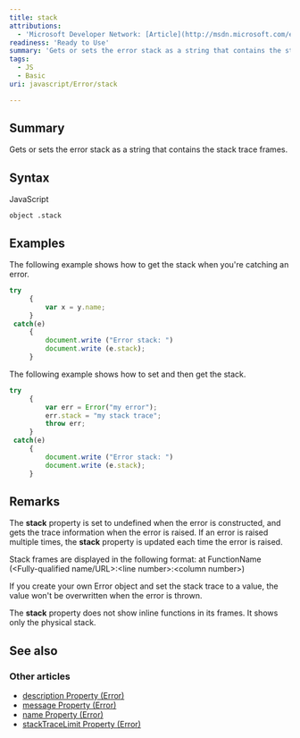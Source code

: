 ```yaml
---
title: stack
attributions:
  - 'Microsoft Developer Network: [Article](http://msdn.microsoft.com/en-us/library/ie/hh699850(v=vs.94).aspx)'
readiness: 'Ready to Use'
summary: 'Gets or sets the error stack as a string that contains the stack trace frames.'
tags:
  - JS
  - Basic
uri: javascript/Error/stack

---
```

## Summary

Gets or sets the error stack as a string that contains the stack trace frames.

## Syntax

<span class="language">JavaScript</span>

    object .stack

## Examples

The following example shows how to get the stack when you're catching an error.

``` js
try
     {
         var x = y.name;
     }
 catch(e)
     {
         document.write ("Error stack: ")
         document.write (e.stack);
     }
```

The following example shows how to set and then get the stack.

``` js
try
     {
         var err = Error("my error");
         err.stack = "my stack trace";
         throw err;
     }
 catch(e)
     {
         document.write ("Error stack: ")
         document.write (e.stack);
     }
```

## Remarks

The **stack** property is set to undefined when the error is constructed, and gets the trace information when the error is raised. If an error is raised multiple times, the **stack** property is updated each time the error is raised.

Stack frames are displayed in the following format: at FunctionName (\<Fully-qualified name/URL\>:\<line number\>:\<column number\>)

If you create your own Error object and set the stack trace to a value, the value won't be overwritten when the error is thrown.

The **stack** property does not show inline functions in its frames. It shows only the physical stack.

## See also

### Other articles

-   [description Property (Error)](/javascript/Error/description)
-   [message Property (Error)](/javascript/Error/message)
-   [name Property (Error)](/javascript/Error/name)
-   [stackTraceLimit Property (Error)](/javascript/Error/stackTraceLimit)

